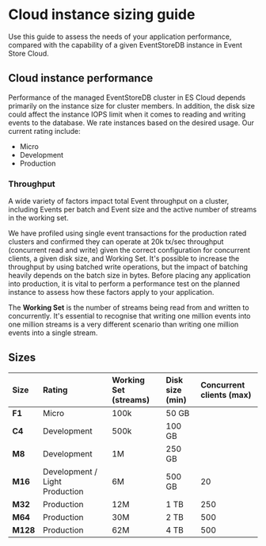 # Cloud instance sizing guide

Use this guide to assess the needs of your application performance, compared with the capability of a given EventStoreDB instance in Event Store Cloud.

## Cloud instance performance  

Performance of the managed EventStoreDB cluster in ES Cloud depends primarily on the instance size for cluster members. In addition, the disk size could affect the instance IOPS limit when it comes to reading and writing events to the database.
We rate instances based on the desired usage. Our current rating include:

* Micro 
* Development
* Production 

### Throughput

A wide variety of factors impact total Event throughput on a cluster, including Events per batch and Event size and the active number of streams in the working set.

We have profiled using single event transactions for the production rated clusters and confirmed they can operate at 20k tx/sec throughput (concurrent read and write) given the correct configuration for concurrent clients, a given disk size, and Working Set. It's possible to increase the throughput by using batched write operations, but the impact of batching heavily depends on the batch size in bytes. Before placing any application into production, it is vital to perform a performance test on the planned instance to assess how these factors apply to your application.

The **Working Set** is the number of streams being read from and written to concurrently. It's essential to recognise that writing one million events into one million streams is a very different scenario than writing one million events into a single stream.

## Sizes

| Size | Rating | Working Set (streams) | Disk size (min) | Concurrent clients (max) |
| :--- | :----- | :---------- | :-------- | :--- |
| **F1** | Micro | 100k | 50 GB |  |
| **C4** | Development | 500k | 100 GB |  |
| **M8** | Development | 1M | 250 GB |  |
| **M16** | Development / Light Production | 6M | 500 GB | 20 |
| **M32** | Production | 12M | 1 TB | 250 |
| **M64** | Production | 30M | 2 TB | 500 |
| **M128** | Production | 62M | 4 TB | 500 |

